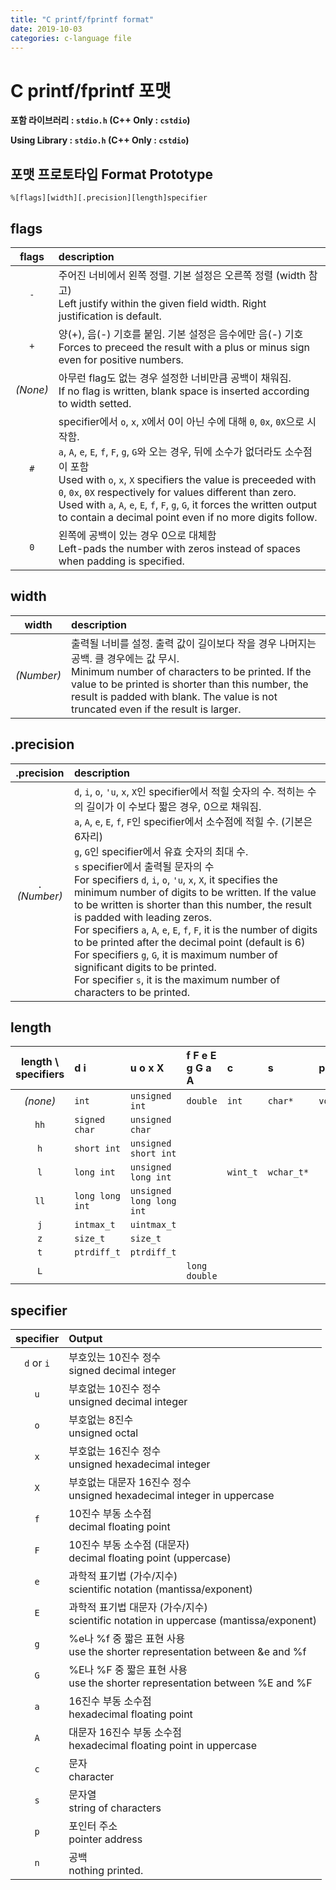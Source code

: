 ```yaml
---
title: "C printf/fprintf format"
date: 2019-10-03
categories: c-language file
---
```


# C printf/fprintf 포맷

**포함 라이브러리 : ``stdio.h`` (C++ Only : ``cstdio``)**

**Using Library : ``stdio.h`` (C++ Only : ``cstdio``)**

## 포맷 프로토타입 Format Prototype

``
%[flags][width][.precision][length]specifier
``

## flags

| flags | description |
|:---:|:---|
|``-``|주어진 너비에서 왼쪽 정렬. 기본 설정은 오른쪽 정렬 (width 참고)<br>Left justify within the given field width. Right justification is default. |
|``+``|양(+), 음(-) 기호를 붙임. 기본 설정은 음수에만 음(-) 기호<br>Forces to preceed the result with a plus or minus sign even for positive numbers. |
|_(None)_|아무런 flag도 없는 경우 설정한 너비만큼 공백이 채워짐.<br>If no flag is written, blank space is inserted according to width setted.|
|``#``|specifier에서 ``o``, ``x``, ``X``에서 0이 아닌 수에 대해 ``0``, ``0x``, ``0X``으로 시작함.<br>``a``, ``A``, ``e``, ``E``, ``f``, ``F``, ``g``, ``G``와 오는 경우, 뒤에 소수가 없더라도 소수점이 포함<br>Used with ``o``, ``x``, ``X`` specifiers the value is preceeded with ``0``, ``0x``, ``0X`` respectively for values different than zero.<br>Used with ``a``, ``A``, ``e``, ``E``, ``f``, ``F``, ``g``, ``G``, it forces the written output to contain a decimal point even if no more digits follow.|
|``0``|왼쪽에 공백이 있는 경우 0으로 대체함<br>Left-pads the number with zeros instead of spaces when padding is specified.|

## width

| width | description |
|:---:|:---|
|_(Number)_|출력될 너비를 설정. 출력 값이 길이보다 작을 경우 나머지는 공백. 클 경우에는 값 무시.<br>Minimum number of characters to be printed. If the value to be printed is shorter than this number, the result is padded with blank. The value is not truncated even if the result is larger.|

## .precision

| .precision | description |
|:---:|:---|
|``.``_(Number)_|``d``, ``i``, ``o``, ``'u``, ``x``, ``X``인 specifier에서 적힐 숫자의 수. 적히는 수의 길이가 이 수보다 짧은 경우, 0으로 채워짐.<br>``a``, ``A``, ``e``, ``E``, ``f``, ``F``인 specifier에서 소수점에 적힐 수. (기본은 6자리)<br>``g``, ``G``인 specifier에서 유효 숫자의 최대 수.<br>``s`` specifier에서 출력될 문자의 수<br>For specifiers ``d``, ``i``, ``o``, ``'u``, ``x``, ``X``, it specifies the minimum number of digits to be written. If the value to be written is shorter than this number, the result is padded with leading zeros.<br>For specifiers ``a``, ``A``, ``e``, ``E``, ``f``, ``F``, it is the number of digits to be printed after the decimal point (default is 6)<br>For specifiers ``g``, ``G``, it is maximum number of significant digits to be printed.<br>For specifier ``s``, it is the maximum number of characters to be printed.|

## length

| length \ specifiers | **d i** | **u o x X** | **f F e E g G a A** | **c** | **s** | **p** | **n** |
|:---:|:---|:---|:---|:---|:---|:---|:---|
|_(none)_|`int`|`unsigned int`|`double`|`int`|`char*`|`void*`|`int*`|
|`hh`|`signed char`|`unsigned char`|||||`signed char*`|
|`h`|`short int`|`unsigned short int`|||||`short int*`|
|`l`|`long int`|`unsigned long int`||`wint_t`|`wchar_t*`||`long int*`|
|`ll`|`long long int`|`unsigned long long int`|||||`long long int*`|
|`j`|`intmax_t`|`uintmax_t`|||||`intmax_t*`|
|`z`|`size_t`|`size_t`|||||`size_t*`|
|`t`|`ptrdiff_t`|`ptrdiff_t`|||||`ptrdiff_t*`|
|`L`|||`long double`||||

## specifier

specifier | Output
:---:|:---
``d`` or ``i`` | 부호있는 10진수 정수<br>signed decimal integer
``u`` | 부호없는 10진수 정수<br>unsigned decimal integer
``o`` | 부호없는 8진수<br>unsigned octal
``x`` | 부호없는 16진수 정수<br>unsigned hexadecimal integer
``X`` | 부호없는 대문자 16진수 정수<br>unsigned hexadecimal integer in uppercase
``f`` | 10진수 부동 소수점<br>decimal floating point
``F`` | 10진수 부동 소수점 (대문자)<br>decimal floating point (uppercase)
``e`` | 과학적 표기법 (가수/지수)<br>scientific notation (mantissa/exponent)
``E`` | 과학적 표기법 대문자 (가수/지수)<br>scientific notation in uppercase (mantissa/exponent)
``g`` | %e나 %f 중 짧은 표현 사용<br>use the shorter representation between &e and %f
``G`` | %E나 %F 중 짧은 표현 사용<br>use the shorter representation between %E and %F
``a`` | 16진수 부동 소수점<br>hexadecimal floating point
``A`` | 대문자 16진수 부동 소수점<br>hexadecimal floating point in uppercase
``c`` | 문자<br>character
``s`` | 문자열<br>string of characters
``p`` | 포인터 주소<br>pointer address
``n`` | 공백<br>nothing printed.
